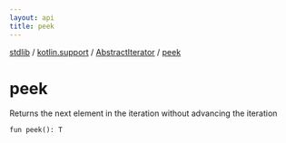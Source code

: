 ```yaml
---
layout: api
title: peek
---
```

[stdlib](../../index.md) / [kotlin.support](../index.md) / [AbstractIterator](index.md) / [peek](peek.md)

# peek
Returns the next element in the iteration without advancing the iteration
```
fun peek(): T
```
